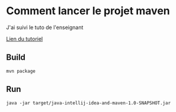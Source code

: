 # Comment lancer le projet maven
J'ai suivi le tuto de l'enseignant

[Lien du tutoriel](https://github.com/heig-vd-dai-course/heig-vd-dai-course/blob/main/04-java-intellij-idea-and-maven/COURSE_MATERIAL.md)

## Build
```Maven
mvn package
```

## Run
```Maven
java -jar target/java-intellij-idea-and-maven-1.0-SNAPSHOT.jar
```